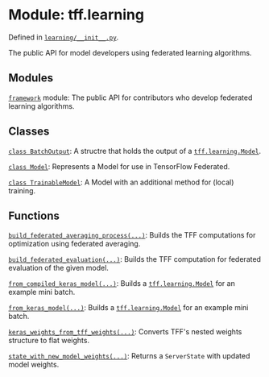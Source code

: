 <div itemscope itemtype="http://developers.google.com/ReferenceObject">
<meta itemprop="name" content="tff.learning" />
<meta itemprop="path" content="Stable" />
</div>

# Module: tff.learning

Defined in
[`learning/__init__.py`](http://github.com/tensorflow/federated/tree/master/tensorflow_federated/python/learning/__init__.py).

The public API for model developers using federated learning algorithms.

## Modules

[`framework`](../tff/learning/framework.md) module: The public API for
contributors who develop federated learning algorithms.

## Classes

[`class BatchOutput`](../tff/learning/BatchOutput.md): A structre that holds the
output of a
<a href="../tff/learning/Model.md"><code>tff.learning.Model</code></a>.

[`class Model`](../tff/learning/Model.md): Represents a Model for use in
TensorFlow Federated.

[`class TrainableModel`](../tff/learning/TrainableModel.md): A Model with an
additional method for (local) training.

## Functions

[`build_federated_averaging_process(...)`](../tff/learning/build_federated_averaging_process.md):
Builds the TFF computations for optimization using federated averaging.

[`build_federated_evaluation(...)`](../tff/learning/build_federated_evaluation.md):
Builds the TFF computation for federated evaluation of the given model.

[`from_compiled_keras_model(...)`](../tff/learning/from_compiled_keras_model.md):
Builds a <a href="../tff/learning/Model.md"><code>tff.learning.Model</code></a>
for an example mini batch.

[`from_keras_model(...)`](../tff/learning/from_keras_model.md): Builds a
<a href="../tff/learning/Model.md"><code>tff.learning.Model</code></a> for an
example mini batch.

[`keras_weights_from_tff_weights(...)`](../tff/learning/keras_weights_from_tff_weights.md):
Converts TFF's nested weights structure to flat weights.

[`state_with_new_model_weights(...)`](../tff/learning/state_with_new_model_weights.md):
Returns a `ServerState` with updated model weights.
